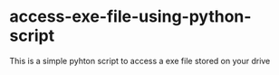 # access-exe-file-using-python-script
This is a simple pyhton script to access a exe file stored on your drive
